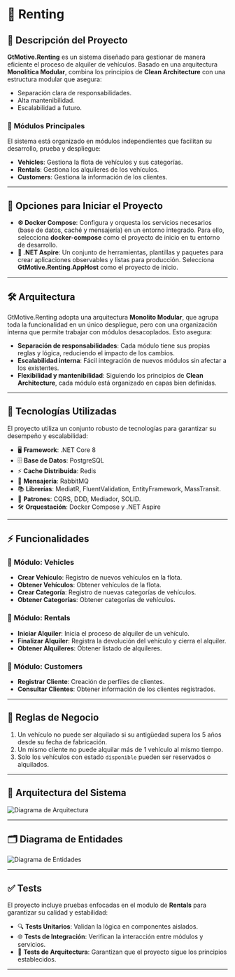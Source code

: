﻿# 🚗 **Renting**

## 📖 **Descripción del Proyecto**
**GtMotive.Renting** es un sistema diseñado para gestionar de manera eficiente el proceso de alquiler de vehículos. Basado en una arquitectura **Monolítica Modular**, combina los principios de **Clean Architecture** con una estructura modular que asegura:
- Separación clara de responsabilidades.
- Alta mantenibilidad.
- Escalabilidad a futuro.

### 🔑 **Módulos Principales**
El sistema está organizado en módulos independientes que facilitan su desarrollo, prueba y despliegue:
- **Vehicles**: Gestiona la flota de vehículos y sus categorías.
- **Rentals**: Gestiona los alquileres de los vehículos.
- **Customers**: Gestiona la información de los clientes.

---

## 🚀 **Opciones para Iniciar el Proyecto**

- **⚙️ Docker Compose**: Configura y orquesta los servicios necesarios (base de datos, caché y mensajería) en un entorno integrado. Para ello, selecciona **docker-compose** como el proyecto de inicio en tu entorno de desarrollo.
- **🌟 .NET Aspire**: Un conjunto de herramientas, plantillas y paquetes para crear aplicaciones observables y listas para producción. Selecciona **GtMotive.Renting.AppHost** como el proyecto de inicio.

---

## 🛠️ **Arquitectura**
GtMotive.Renting adopta una arquitectura **Monolito Modular**, que agrupa toda la funcionalidad en un único despliegue, pero con una organización interna que permite trabajar con módulos desacoplados. Esto asegura:
- **Separación de responsabilidades**: Cada módulo tiene sus propias reglas y lógica, reduciendo el impacto de los cambios.
- **Escalabilidad interna**: Fácil integración de nuevos módulos sin afectar a los existentes.
- **Flexibilidad y mantenibilidad**: Siguiendo los principios de **Clean Architecture**, cada módulo está organizado en capas bien definidas.

---

## 🧰 **Tecnologías Utilizadas**
El proyecto utiliza un conjunto robusto de tecnologías para garantizar su desempeño y escalabilidad:

- 🖥️ **Framework**: .NET Core 8  
- 🗄️ **Base de Datos**: PostgreSQL  
- ⚡ **Cache Distribuida**: Redis  
- 📩 **Mensajería**: RabbitMQ  
- 📚 **Librerías**: MediatR, FluentValidation, EntityFramework, MassTransit.
- 🧩 **Patrones**: CQRS, DDD, Mediador, SOLID.  
- 🛠️ **Orquestación**: Docker Compose y .NET Aspire  

---

## ⚡ **Funcionalidades**

### 🚗 **Módulo: Vehicles**
- **Crear Vehículo**: Registro de nuevos vehículos en la flota.
- **Obtener Vehículos**: Obtener vehículos de la flota.
- **Crear Categoría**: Registro de nuevas categorías de vehículos.
- **Obtener Categorías**: Obtener categorías de vehículos.

### 📅 **Módulo: Rentals**
- **Iniciar Alquiler**: Inicia el proceso de alquiler de un vehículo.
- **Finalizar Alquiler**: Registra la devolución del vehículo y cierra el alquiler.
- **Obtener Alquileres**: Obtener listado de alquileres.

### 👤 **Módulo: Customers**
- **Registrar Cliente**: Creación de perfiles de clientes.
- **Consultar Clientes**: Obtener información de los clientes registrados.

---

## 📝 **Reglas de Negocio**
1. Un vehículo no puede ser alquilado si su antigüedad supera los 5 años desde su fecha de fabricación.
2. Un mismo cliente no puede alquilar más de 1 vehículo al mismo tiempo.
3. Solo los vehículos con estado `disponible` pueden ser reservados o alquilados.

---

## 📐 **Arquitectura del Sistema**

![Diagrama de Arquitectura](assets/ArchitectureDiagram.png)

---

## 🗂️ **Diagrama de Entidades**
![Diagrama de Entidades](assets/DER.png)

---

## ✅ **Tests**
El proyecto incluye pruebas enfocadas en el modulo de **Rentals** para garantizar su calidad y estabilidad:

- 🔍 **Tests Unitarios**: Validan la lógica en componentes aislados.
- 🌐 **Tests de Integración**: Verifican la interacción entre módulos y servicios.
- 🧱 **Tests de Arquitectura**: Garantizan que el proyecto sigue los principios establecidos.

---

